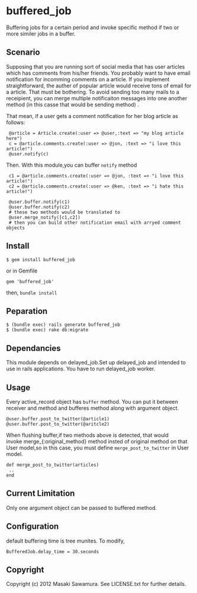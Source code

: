 # buffered_job

Buffering jobs for a certain period and invoke specific method if two or more similer jobs in 
a buffer.

## Scenario

Supposing that you are running sort of social media that has user articles which has comments from his/her
friends. You probably want to have email notification for incomming comments on a article. 
If you implement straightforward, the auther of popular article would receive tons of email for a article.
That must be bothering. To avoid sending too many mails to a receipient, you can merge multiple 
notificaiton messages into one another method (in this casse that would be sending method) .

That mean, if a user gets a comment notification for her blog article as follows:

```
 @article = Article.create(:user => @user,:text => "my blog article here")
 c = @article.comments.create(:user => @jon, :text => "i love this article!")
 @user.notify(c)
```

Then. With this module,you can buffer `notify` method 

```
 c1 = @article.comments.create(:user => @jon, :text => "i love this article!")
 c2 = @article.comments.create(:user => @ken, :text => "i hate this article!")

 @user.buffer.notify(c1)
 @user.buffer.notify(c2)
 # these two methods would be translated to
 @user.merge_notify([c1,c2])
 # then you can build other notification email with arryed comment objects
```


## Install


```
$ gem install buffered_job
```

or in Gemfile

```
gem 'buffered_job'
```

then, `bundle install`



## Peparation

```
$ (bundle exec) rails generate buffered_job
$ (bundle exec) rake db:migrate
```


## Dependancies

This module depends on delayed_job.Set up delayed_job and intended to use in rails
applications. You have to run delayed_job worker.


## Usage

Every active_record object has `buffer` method. You can put it  between receiver and method and bufferes method
along with argument object.


```
@user.buffer.post_to_twitter(@article1)
@user.buffer.post_to_twitter(@aritcle2)
``` 

When flushing buffer,if two methods above is detected, that would  
invoke merge_{:original_method} method insted of original method on 
that User model,so in this case, you must define `merge_post_to_twitter` in User model.

```
def merge_post_to_twitter(articles)
 ..
end
```

## Current Limitation

Only one argument object can be passed to buffered method. 


## Configuration 

default buffering time is tree munites. To modify,

```
BufferedJob.delay_time = 30.seconds
```


## Copyright

Copyright (c) 2012 Masaki Sawamura. See LICENSE.txt for
further details.

